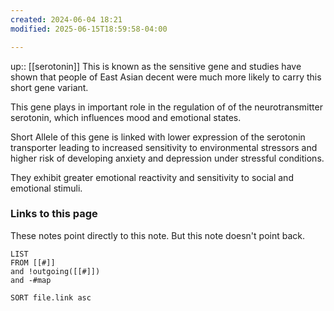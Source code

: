 ```yaml
---
created: 2024-06-04 18:21
modified: 2025-06-15T18:59:58-04:00

---
```

up::  [[serotonin]]
This is known as the sensitive gene and studies have shown that people of East Asian decent were much more likely to carry this short gene variant.

This gene plays in important role in the regulation of of the neurotransmitter serotonin, which influences mood and emotional states.

Short Allele of this gene is linked with lower expression of the serotonin transporter leading to increased sensitivity to environmental stressors and higher risk of developing anxiety and depression under stressful conditions.

They exhibit greater emotional reactivity and sensitivity to social and emotional stimuli.

### Links to this page
These notes point directly to this note. But this note doesn't point back.
```dataview
LIST
FROM [[#]]
and !outgoing([[#]])
and -#map

SORT file.link asc
```
